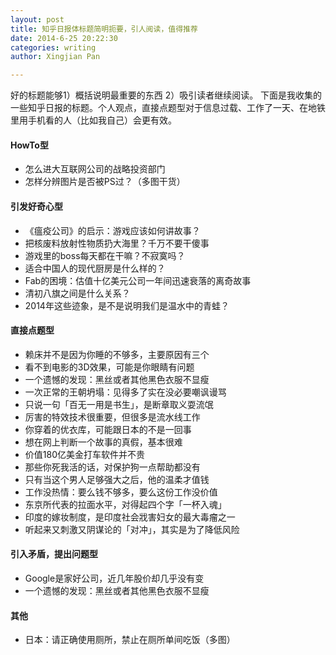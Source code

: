 ```yaml
---
layout: post
title: 知乎日报体标题简明扼要，引人阅读，值得推荐
date: 2014-6-25 20:22:30
categories: writing
author: Xingjian Pan

---
```


好的标题能够1）概括说明最重要的东西 2）吸引读者继续阅读。 下面是我收集的一些知乎日报的标题。个人观点，直接点题型对于信息过载、工作了一天、在地铁里用手机看的人（比如我自己）会更有效。


#### HowTo型
* 怎么进大互联网公司的战略投资部门
* 怎样分辨图片是否被PS过？（多图干货）


#### 引发好奇心型
* 《瘟疫公司》的启示：游戏应该如何讲故事？
* 把核废料放射性物质扔大海里？千万不要干傻事
* 游戏里的boss每天都在干嘛？不寂寞吗？
* 适合中国人的现代厨房是什么样的？
* Fab的困境：估值十亿美元公司一年间迅速衰落的离奇故事
* 清初八旗之间是什么关系？
* 2014年这些迹象，是不是说明我们是温水中的青蛙？


#### 直接点题型
* 赖床并不是因为你睡的不够多，主要原因有三个
* 看不到电影的3D效果，可能是你眼睛有问题
* 一个遗憾的发现：黑丝或者其他黑色衣服不显瘦
* 一次正常的王朝坍塌：见得多了实在没必要嘲讽谩骂
* 只说一句「百无一用是书生」，是断章取义耍流氓
* 厉害的特效技术很重要，但很多是流水线工作
* 你穿着的优衣库，可能跟日本的不是一回事
* 想在网上判断一个故事的真假，基本很难
* 价值180亿美金打车软件并不贵
* 那些你死我活的话，对保护狗一点帮助都没有
* 只有当这个男人足够强大之后，他的温柔才值钱
* 工作没热情：要么钱不够多，要么这份工作没价值
* 东京所代表的拉面水平，对得起四个字「一杯入魂」
* 印度的嫁妆制度，是印度社会戕害妇女的最大毒瘤之一
* 听起来又刺激又阴谋论的「对冲」，其实是为了降低风险


#### 引入矛盾，提出问题型
* Google是家好公司，近几年股价却几乎没有变
* 一个遗憾的发现：黑丝或者其他黑色衣服不显瘦

#### 其他
* 日本：请正确使用厕所，禁止在厕所单间吃饭（多图）



